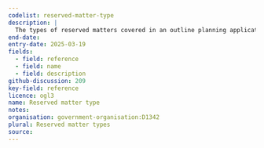 ```yaml
---
codelist: reserved-matter-type
description: |
  The types of reserved matters covered in an outline planning application.
end-date:
entry-date: 2025-03-19
fields:
  - field: reference
  - field: name
  - field: description
github-discussion: 209
key-field: reference
licence: ogl3
name: Reserved matter type
notes:
organisation: government-organisation:D1342
plural: Reserved matter types
source: 
---
```

